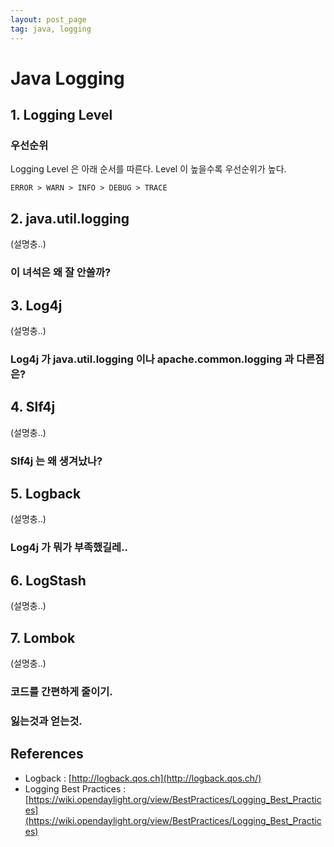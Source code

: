```yaml
---
layout: post_page
tag: java, logging
---
```

# Java Logging
## 1. Logging Level
### 우선순위
Logging Level 은 아래 순서를 따른다. Level 이 높을수록 우선순위가 높다.
	
	ERROR > WARN > INFO > DEBUG > TRACE


## 2. java.util.logging
(설명충..)

### 이 녀석은 왜 잘 안쓸까?


## 3. Log4j
(설명충..)

### Log4j 가 java.util.logging 이나 apache.common.logging 과 다른점은?


## 4. Slf4j
(설명충..)

### Slf4j 는 왜 생겨났나?


## 5. Logback
(설명충..)

### Log4j 가 뭐가 부족했길레..


## 6. LogStash
(설명충..)


## 7. Lombok
(설명충..)

### 코드를 간편하게 줄이기.
### 잃는것과 얻는것.


## References
- Logback : [http://logback.qos.ch](http://logback.qos.ch/)
- Logging Best Practices : [https://wiki.opendaylight.org/view/BestPractices/Logging_Best_Practices](https://wiki.opendaylight.org/view/BestPractices/Logging_Best_Practices)
